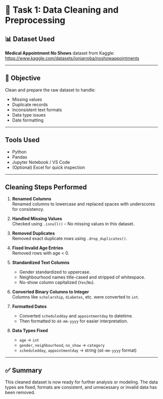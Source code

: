 # 🧼 Task 1: Data Cleaning and Preprocessing

## 📊 Dataset Used
**Medical Appointment No Shows** dataset from Kaggle:  
https://www.kaggle.com/datasets/joniarroba/noshowappointments

---

## 🎯 Objective
Clean and prepare the raw dataset to handle:
- Missing values
- Duplicate records
- Inconsistent text formats
- Data type issues
- Date formatting

---

## Tools Used
- Python 
- Pandas 
- Jupyter Notebook / VS Code
- (Optional) Excel for quick inspection

---

## Cleaning Steps Performed

1. **Renamed Columns**  
   Renamed columns to lowercase and replaced spaces with underscores for consistency.

2. **Handled Missing Values**  
   Checked using `.isnull()` – No missing values in this dataset.

3. **Removed Duplicates**  
   Removed exact duplicate rows using `.drop_duplicates()`.

4. **Fixed Invalid Age Entries**  
   Removed rows with age < 0.

5. **Standardized Text Columns**  
   - Gender standardized to uppercase.
   - Neighbourhood names title-cased and stripped of whitespace.
   - No-show column capitalized (`Yes`/`No`).

6. **Converted Binary Columns to Integer**  
   Columns like `scholarship`, `diabetes`, etc. were converted to `int`.

7. **Formatted Dates**  
   - Converted `scheduledday` and `appointmentday` to datetime.
   - Then formatted to `dd-mm-yyyy` for easier interpretation.

8. **Data Types Fixed**  
   - `age` → `int`
   - `gender`, `neighbourhood`, `no_show` → `category`
   - `scheduledday`, `appointmentday` → string (`dd-mm-yyyy` format)

---



## ✅ Summary
This cleaned dataset is now ready for further analysis or modeling. The data types are fixed, formats are consistent, and unnecessary or invalid data has been removed.

